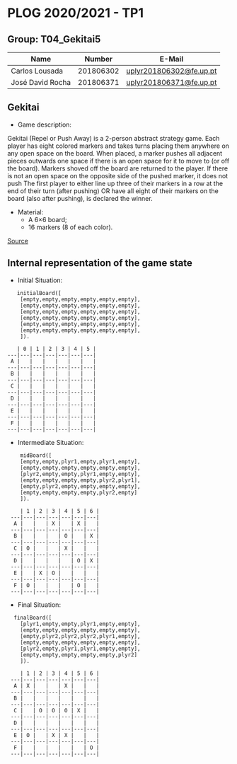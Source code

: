 # PLOG 2020/2021 - TP1

## Group: T04_Gekitai5

| Name             | Number    | E-Mail                |
| ---------------- | --------- | --------------------- |
| Carlos Lousada    | 201806302 | uplyr201806302@fe.up.pt  |
| José David Rocha    | 201806371 | uplyr201806371@fe.up.pt  |

## Gekitai

- Game description:

Gekitai (Repel or Push Away) is a 2-person abstract strategy game.
Each player has eight colored markers and takes turns placing them anywhere on any open space on the board.
When placed, a marker pushes all adjacent pieces outwards one space if there is an open space for it to move to (or off the board).
Markers shoved off the board are returned to the player.
If there is not an open space on the opposite side of the pushed marker, it does not push
The first player to either line up three of their markers in a row at the end of their turn (after pushing) OR have all eight of their markers on the board (also after pushing), is declared the winner.

- Material:
    - A 6×6 board;
    - 16 markers (8 of each color).

[Source](https://boardgamegeek.com/boardgame/295449/gekitai)


## Internal representation of the game state

- Initial Situation:

```
   initialBoard([
    [empty,empty,empty,empty,empty,empty],
    [empty,empty,empty,empty,empty,empty],
    [empty,empty,empty,empty,empty,empty],
    [empty,empty,empty,empty,empty,empty],
    [empty,empty,empty,empty,empty,empty],
    [empty,empty,empty,empty,empty,empty],
    ]). 
```
       | 0 | 1 | 2 | 3 | 4 | 5 |
    ---|---|---|---|---|---|---|
     A |   |   |   |   |   |   | 
    ---|---|---|---|---|---|---|
     B |   |   |   |   |   |   | 
    ---|---|---|---|---|---|---|
     C |   |   |   |   |   |   | 
    ---|---|---|---|---|---|---|
     D |   |   |   |   |   |   | 
    ---|---|---|---|---|---|---|
     E |   |   |   |   |   |   | 
    ---|---|---|---|---|---|---|
     F |   |   |   |   |   |   | 
    ---|---|---|---|---|---|---|


- Intermediate Situation:

```
    midBoard([  
    [empty,empty,plyr1,empty,plyr1,empty],  
    [empty,empty,empty,empty,empty,empty],  
    [plyr2,empty,empty,plyr1,empty,empty],  
    [empty,empty,empty,empty,plyr2,plyr1],  
    [empty,plyr2,empty,empty,empty,empty],  
    [empty,empty,empty,empty,plyr2,empty]  
    ]).
```  
   
        | 1 | 2 | 3 | 4 | 5 | 6 |  
     ---|---|---|---|---|---|---|  
      A |   |   | X |   | X |   |  
     ---|---|---|---|---|---|---|  
      B |   |   |   | O |   | X |  
     ---|---|---|---|---|---|---|  
      C | O |   |   | X |   |   |  
     ---|---|---|---|---|---|---|  
      D |   |   |   |   | O | X |  
     ---|---|---|---|---|---|---|  
      E |   | X | O |   |   |   |  
     ---|---|---|---|---|---|---|  
      F | O |   |   |   | O |   |  
     ---|---|---|---|---|---|---|  


- Final Situation:

```
  finalBoard([  
    [plyr1,empty,empty,plyr1,empty,empty],  
    [empty,empty,empty,empty,empty,empty],  
    [empty,plyr2,plyr2,plyr2,plyr1,empty],  
    [empty,empty,empty,empty,empty,empty],  
    [plyr2,empty,plyr1,plyr1,empty,empty],  
    [empty,empty,empty,empty,empty,plyr2]  
    ]).
``` 

        | 1 | 2 | 3 | 4 | 5 | 6 |  
     ---|---|---|---|---|---|---|  
      A | X |   |   | X |   |   |  
     ---|---|---|---|---|---|---|  
      B |   |   |   |   |   |   |  
     ---|---|---|---|---|---|---|  
      C |   | O | O | O | X |   |  
     ---|---|---|---|---|---|---|  
      D |   |   |   |   |   |   |  
     ---|---|---|---|---|---|---|  
      E | O |   | X | X |   |   |  
     ---|---|---|---|---|---|---|  
      F |   |   |   |   |   | O |  
     ---|---|---|---|---|---|---|
